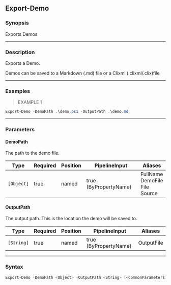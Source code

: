 Export-Demo
-----------




### Synopsis
Exports Demos



---


### Description

Exports a Demo.

Demos can be saved to a Markdown (.md) file or a Clixml (.clixml/.clix)file



---


### Examples
> EXAMPLE 1

```PowerShell
Export-Demo -DemoPath .\demo.ps1 -OutputPath .\demo.md
```


---


### Parameters
#### **DemoPath**

The path to the demo file.






|Type      |Required|Position|PipelineInput        |Aliases                                  |
|----------|--------|--------|---------------------|-----------------------------------------|
|`[Object]`|true    |named   |true (ByPropertyName)|FullName<br/>DemoFile<br/>File<br/>Source|



#### **OutputPath**

The output path.  This is the location the demo will be saved to.






|Type      |Required|Position|PipelineInput        |Aliases   |
|----------|--------|--------|---------------------|----------|
|`[String]`|true    |named   |true (ByPropertyName)|OutputFile|





---


### Syntax
```PowerShell
Export-Demo -DemoPath <Object> -OutputPath <String> [<CommonParameters>]
```
